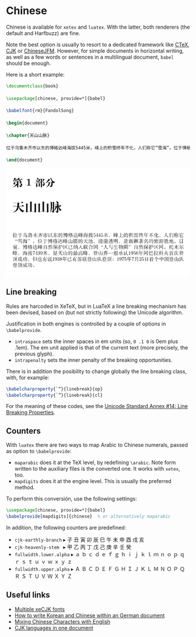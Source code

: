 # Chinese

Chinese is available for `xetex` and `luatex`. With the latter, both
renderers (the default and Harfbuzz) are fine.

Note the best option is usually to resort to a dedicated framework like
[CTeX](https://ctan.org/pkg/ctex), [CJK](https://ctan.org/pkg/cjk) or
[ChineseJFM](https://ctan.org/pkg/chinese-jfm). However, for simple
documents in horizontal writing, as well as a few words or sentences in
a multilingual document, `babel` should be enough.

Here is a short example:
```tex
\documentclass{book}

\usepackage[chinese, provide=*]{babel}

\babelfont{rm}{FandolSong}

\begin{document}

\chapter{天山山脉}

位于乌鲁木齐市以东的博格达峰海拔5445米，峰上的积雪终年不化，人们称它“雪海”。位于博格达峰山腰的天池，清澈透明，是新疆著名的旅游胜地。目前，博格达峰自然保护区已纳入联合国“人与生物圈”自然保护区网。托木尔峰，海拔7439米，是天山的最高峰，登山界一般承认1956年阿巴拉科夫首次登顶成功，但也有说1938年已有苏联登山队登顶；1975年7月25日首个中国登山队登顶成功。

\end{document}
```

![](../media/chinese-sample.png)

## Line breaking

Rules are harcoded in XeTeX, but in LuaTeX a line breaking mechanism
has been devised, based on (but not strictly following) the Unicode
algorithm.

Justification in both engines is controlled by a couple of options in
`\babelprovide`.

* `intraspace` sets the inner spaces in em units (so, `0 .1 0` is 0em
  plus .1em). The em unit applied is that of the current text (more
  precisely, the previous glyph).
* `intrapenalty` sets the inner penalty of the breaking opportunities.

There is in addition the posibility to change globally the line
breaking class, with, for example:
```tex
\babelcharproperty{`“}{linebreak}{op}
\babelcharproperty{`”}{linebreak}{cl}
```
   
For the meaning of these codes, see the [Unicode Standard Annex #14:
Line Breaking
Properties](https://www.unicode.org/reports/tr14/).

## Counters

With `luatex` there are two ways to map Arabic to
Chinese numerals, passed as option to `\babelprovide`:
* `maparabic` does it at the TeX level, by redefining `\arabic`. Note
  form written to the auxiliary files is the converted one. It works
  with `xetex`, too.
* `mapdigits` does it at the engine level. This is
  usually the preferred method.
  
To perform this conversión, use the following settings:
```tex
\usepackage[chinese, provide=*]{babel}
\babelprovide[mapdigits]{chinese}  % or alternatively maparabic
```

In addition, the following counters are predefined:

* `cjk-earthly-branch` ▸ 子 丑 寅 卯 辰 巳 午 未 申 酉 戌 亥
* `cjk-heavenly-stem ` ▸ 甲 乙 丙 丁 戊 己 庚 辛 壬 癸
* `fullwidth.lower.alpha` ▸ ａ ｂ ｃ ｄ ｅ ｆ ｇ ｈ ｉ ｊ ｋ ｌ ｍ ｎ ｏ ｐ ｑ ｒ ｓ ｔ ｕ ｖ ｗ ｘ ｙ ｚ
* `fullwidth.upper.alpha` ▸ Ａ Ｂ Ｃ Ｄ Ｅ Ｆ Ｇ Ｈ Ｉ Ｊ Ｋ Ｌ Ｍ Ｎ Ｏ Ｐ Ｑ Ｒ Ｓ Ｔ Ｕ Ｖ Ｗ Ｘ Ｙ Ｚ

## Useful links

* [Multiple xeCJK fonts](https://tex.stackexchange.com/questions/480132/multiple-xecjk-fonts#480155)
* [How to write Korean and Chinese within an German document](https://tex.stackexchange.com/a/492214/5735)
* [Mixing Chinese Characters with
  English](https://tex.stackexchange.com/questions/499910/mixing-chinese-characters-with-english-main-language-in-2019-what-is-the-st#499992)
* [CJK languages in one document](https://tex.stackexchange.com/a/604412/5735)



